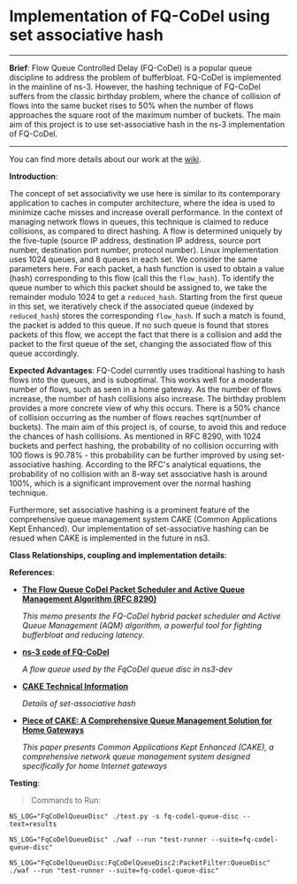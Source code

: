 # Implementation of FQ-CoDel using set associative hash
---
**Brief**: Flow Queue Controlled Delay (FQ-CoDel) is a popular queue discipline to address the
problem of bufferbloat. FQ-CoDel is implemented in the mainline of ns-3. However, the
hashing technique of FQ-CoDel suffers from the classic birthday problem, where the chance
of collision of flows into the same bucket rises to 50% when the number of flows approaches
the square root of the maximum number of buckets. The main aim of this project is to use
set-associative hash in the ns-3 implementation of FQ-CoDel.

---

You can find more details about our work at the [wiki](https://github.com/shrinidhi99/set-associative-hash-fq-codel-ns-3/wiki).

**Introduction**:

The concept of set associativity we use here is similar to its contemporary application to caches in computer architecture, where the idea is used to minimize cache misses and increase overall performance. In the context of managing network flows in queues, this technique is claimed to reduce collisions, as compared to direct hashing. A flow is determined uniquely by the five-tuple (source IP address, destination IP address, source port number, destination port number, protocol number). Linux implementation uses 1024 queues, and 8 queues in each set. We consider the same parameters here. For each packet, a hash function is used to obtain a value (hash) corresponding to this flow (call this the ```flow_hash```). To identify the queue number to which this packet should be assigned to, we take the remainder modulo 1024 to get a ```reduced_hash```. Starting from the first queue in this set, we iteratively check if the associated queue (indexed by ```reduced_hash```) stores the corresponding ```flow_hash```. If such a match is found, the packet is added to this queue. If no such queue is found that stores packets of this flow, we accept the fact that there is a collision and add the packet to the first queue of the set, changing the associated flow of this queue accordingly.

**Expected Advantages**: FQ-Codel currently uses traditional hashing to hash flows into the queues, and is suboptimal. This works well for a moderate number of flows, such as seen in a home gateway. As the number of flows increase, the number of hash collisions also increase. The birthday problem provides a more concrete view of why this occurs. There is a 50% chance of collision occurring as the number of flows reaches sqrt(number of buckets). The main aim of this project is, of course, to avoid this and reduce the chances of hash collisions. As mentioned in RFC 8290, with 1024 buckets and perfect hashing, the probability of no collision occurring with 100 flows is 90.78% - this probability can be further improved by using set-associative hashing. According to the RFC's analytical equations, the probability of no collision with an 8-way set associative hash is around 100%, which is a significant improvement over the normal hashing technique.

Furthermore, set associative hashing is a prominent feature of the comprehensive queue management system CAKE (Common Applications Kept Enhanced). Our implementation of set-associative hashing can be resued when CAKE is implemented in the future in ns3.

**Class Relationships, coupling and implementation details**: 

**References**:
* [**The Flow Queue CoDel Packet Scheduler and Active Queue Management Algorithm (RFC 8290)**](https://tools.ietf.org/html/rfc8290) 
  
  _This memo presents the FQ-CoDel hybrid packet scheduler and Active Queue Management (AQM) algorithm, a powerful tool for fighting bufferbloat and reducing latency._

* [**ns-3 code of FQ-CoDel**](https://gitlab.com/nsnam/ns-3-dev/blob/master/src/traffic-control/model/fq-codel-queue-disc.h) 
  
  _A flow queue used by the FqCoDel queue disc in ns3-dev_

* [**CAKE Technical Information**](https://www.bufferbloat.net/projects/codel/wiki/CakeTechnical/)
  
  _Details of set-associative hash_
 
* [**Piece of CAKE: A Comprehensive Queue Management Solution for Home Gateways**](https://arxiv.org/pdf/1804.07617.pdf)

  _This paper presents Common Applications Kept Enhanced (CAKE), a comprehensive network queue management system designed specifically for home Internet gateways_
  
**Testing**: 

> Commands to Run:
```shell
NS_LOG="FqCoDelQueueDisc" ./test.py -s fq-codel-queue-disc --text=results

NS_LOG="FqCoDelQueueDisc" ./waf --run "test-runner --suite=fq-codel-queue-disc"

NS_LOG="FqCoDelQueueDisc:FqCoDelQueueDisc2:PacketFilter:QueueDisc" ./waf --run "test-runner --suite=fq-codel-queue-disc"
```

